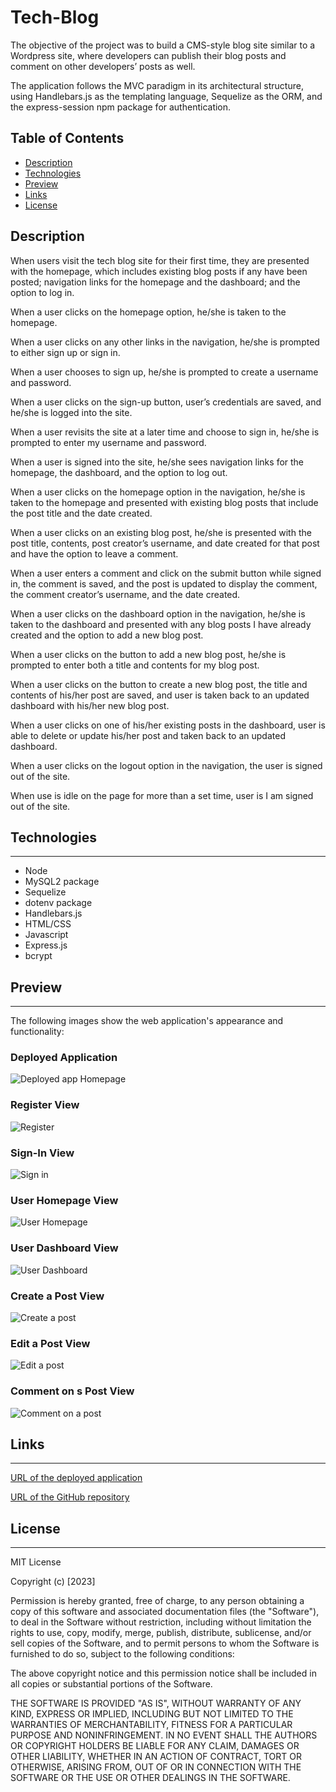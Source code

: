 # Tech-Blog


The objective of the project was to build a CMS-style blog site similar to a Wordpress site, where developers can publish their blog posts and comment on other developers’ posts as well. 

The application follows the MVC paradigm in its architectural structure, using Handlebars.js as the templating language, Sequelize as the ORM, and the express-session npm package for authentication.

## Table of Contents

* [Description](#Description)
* [Technologies](#Technologies)
* [Preview](#preview)
* [Links](#links)
* [License](#license)


## Description 

When users visit the tech blog site for their first time, they are presented with the homepage, which includes existing blog posts if any have been posted; navigation links for the homepage and the dashboard; and the option to log in.

When a user clicks on the homepage option, he/she is taken to the homepage.

When a user clicks on any other links in the navigation, he/she is prompted to either sign up or sign in.

When a user chooses to sign up, he/she is prompted to create a username and password.

When a user clicks on the sign-up button, user’s credentials are saved, and he/she is logged into the site.

When a user revisits the site at a later time and choose to sign in, he/she is prompted to enter my username and password.

When a user is signed into the site, he/she sees navigation links for the homepage, the dashboard, and the option to log out.

When a user clicks on the homepage option in the navigation, he/she is taken to the homepage and presented with existing blog posts that include the post title and the date created.

When a user clicks on an existing blog post, he/she is presented with the post title, contents, post creator’s username, and date created for that post and have the option to leave a comment.

When a user enters a comment and click on the submit button while signed in, the comment is saved, and the post is updated to display the comment, the comment creator’s username, and the date created.

When a user clicks on the dashboard option in the navigation, he/she is taken to the dashboard and presented with any blog posts I have already created and the option to add a new blog post.

When a user clicks on the button to add a new blog post, he/she is prompted to enter both a title and contents for my blog post.

When a user clicks on the button to create a new blog post, the title and contents of his/her post are saved, and user is taken back to an updated dashboard with his/her new blog post.

When a user clicks on one of his/her existing posts in the dashboard, user is able to delete or update his/her post and taken back to an updated dashboard.

When a user clicks on the logout option in the navigation, the user is signed out of the site.

When use is idle on the page for more than a set time, user is  I am signed out of the site.

## Technologies
<hr>

- Node 
- MySQL2 package
- Sequelize
- dotenv package
- Handlebars.js
- HTML/CSS
- Javascript
- Express.js
- bcrypt


 

## Preview
<hr>

The following images show the web application's appearance and functionality:
 ### Deployed Application
![Deployed app Homepage](/assests/image1.png)
### Register View
![Register ](/assests/image2.png)
### Sign-In View
![Sign in](/assests/image3.png)
### User Homepage View
![User Homepage](/assests/image4.png)
### User Dashboard View
![User Dashboard](/assests/image5.png)
### Create a Post View
![Create a post](/assests/image6.png)
### Edit a Post View
![Edit a post](/assests/image7.png)
### Comment on s Post View
![Comment on a post](/assests/image8.png)


## Links
<hr>

[URL of the deployed application](https://tech-blog-is.herokuapp.com/)

[URL of the GitHub repository](https://github.com/elliechayo/Tech-Blog)


## License
<hr>

MIT License

Copyright (c) [2023] 

Permission is hereby granted, free of charge, to any person obtaining a copy
of this software and associated documentation files (the "Software"), to deal in the Software without restriction, including without limitation the rights to use, copy, modify, merge, publish, distribute, sublicense, and/or sell copies of the Software, and to permit persons to whom the Software is furnished to do so, subject to the following conditions:

The above copyright notice and this permission notice shall be included in all copies or substantial portions of the Software.

THE SOFTWARE IS PROVIDED "AS IS", WITHOUT WARRANTY OF ANY KIND, EXPRESS OR
IMPLIED, INCLUDING BUT NOT LIMITED TO THE WARRANTIES OF MERCHANTABILITY,
FITNESS FOR A PARTICULAR PURPOSE AND NONINFRINGEMENT. IN NO EVENT SHALL THE
AUTHORS OR COPYRIGHT HOLDERS BE LIABLE FOR ANY CLAIM, DAMAGES OR OTHER
LIABILITY, WHETHER IN AN ACTION OF CONTRACT, TORT OR OTHERWISE, ARISING FROM, OUT OF OR IN CONNECTION WITH THE SOFTWARE OR THE USE OR OTHER DEALINGS IN THE SOFTWARE.




